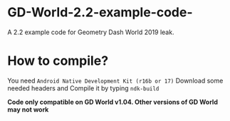 # GD-World-2.2-example-code-
A 2.2 example code for Geometry Dash World 2019 leak.

# How to compile?
You need ```Android Native Development Kit (r16b or 17)```
Download some needed headers and Compile it by typing ```ndk-build```

**Code only compatible on GD World v1.04. Other versions of GD World may not work**
